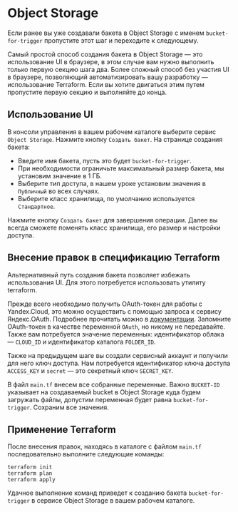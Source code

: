 # Object Storage
Если ранее вы уже создавали бакета в Object Storage с именем `bucket-for-trigger` пропустите этот шаг и переходите к следующему.

Самый простой способ создания бакета в Object Storage — это использование UI в браузере, в этом случае вам нужно выполнить только первую секцию шага два. Более сложный способ без участия UI в браузере, позволяющий автоматизировать вашу разработку — использование Terraform. Если вы хотите двигаться этим путем пропустите первую секцию и выполняйте до конца.

## Использование UI

В консоли управления в вашем рабочем каталоге выберите сервис `Object Storage`. Нажмите кнопку `Создать бакет`.
На странице создания бакета:
* Введите имя бакета, пусть это будет `bucket-for-trigger`.
* При необходимости ограничьте максимальный размер бакета, мы установим значение в 1 ГБ.
* Выберите тип доступа, в нашем уроке установим значения в  `Публичный` во всех случаях.
* Выберите класс хранилища, по умолчанию используется `Стандартное`.

Нажмите кнопку `Создать бакет` для завершения операции. Далее вы всегда сможете поменять класс хранилища, его размер и настройки доступа.

## Внесение правок в спецификацию Terraform

Альтернативный путь создания бакета позволяет избежать использования UI. Для этого потребуется использовать утилиту terraform.

Прежде всего необходимо получить OAuth-токен для работы с Yandex.Cloud, это можно осуществить с помощью запроса к сервису Яндекс.OAuth.  Подробнее прочитать можно в [документации](https://cloud.yandex.ru/docs/iam/concepts/authorization/oauth-token). 
Запомните OAuth-токен в качестве переменной `OAuth`, но никому не передавайте. Также вам потребуется значение переменных: идентификатор облака — `CLOUD_ID` и идентификатор каталога `FOLDER_ID`. 

Также на предыдущем шаге вы создали сервисный аккаунт и получили для него ключ доступа. 
Нам потребуется идентификатор ключа доступа `ACCESS_KEY` и `secret` — это секретный ключ `SECRET_KEY`.

В файл `main.tf` внесем все собранные переменные. Важно `BUCKET-ID` указывает на создаваемый bucket в Object Storage куда будем загружать файлы, допустим переменная будет равна `bucket-for-trigger`. Сохраним все значения. 

## Применение Terraform

После внесения правок, находясь в каталоге с файлом  `main.tf` последовательно выполните следующие команды:

    terraform init
    terraform plan
    terraform apply

Удачное выполнение команд приведет к созданию бакета `bucket-for-trigger` в сервисе Object Storage в вашем рабочем каталоге.